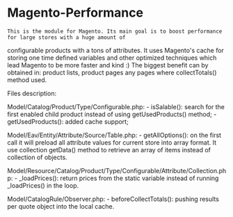 Magento-Performance
===================

    This is the module for Magento. Its main goal is to boost performance for large stores with a huge amount of
configurable products with a tons of attributes. It uses Magento's cache for storing one time defined variables
and other optimized techniques which lead Magento to be more faster and kind :)
    The biggest benefit can by obtained in: product lists, product pages any pages where collectTotals() method used.

Files description:

Model/Catalog/Product/Type/Configurable.php:
    - isSalable(): search for the first enabled child product instead of using getUsedProducts() method;
    - getUsedProducts(): added cache support;
    
Model/Eav/Entity/Attribute/Source/Table.php:
    - getAllOptions(): on the first call it will preload all attribute values for current store into array format.
      It use collection getData() method to retrieve an array of items instead of collection of objects.
  
Model/Resource/Catalog/Product/Type/Configurable/Attribute/Collection.php:
    - _loadPrices(): return prices from the static variable instead of running _loadPrices() in the loop.
    
Model/CatalogRule/Observer.php:
    - beforeCollectTotals(): pushing results per quote object into the local cache.